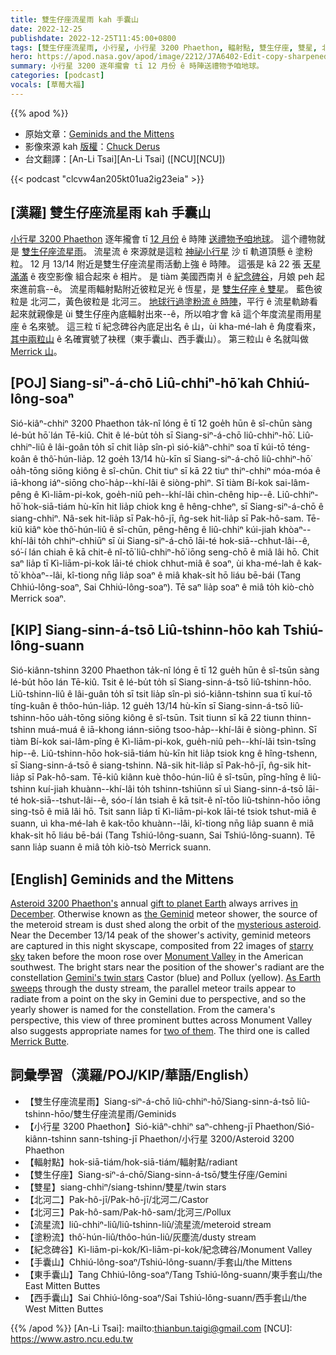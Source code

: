 ```yaml
---
title: 雙生仔座流星雨 kah 手囊山
date: 2022-12-25
publishdate: 2022-12-25T11:45:00+0800
tags: [雙生仔座流星雨, 小行星, 小行星 3200 Phaethon, 輻射點, 雙生仔座, 雙星, 北河二, 北河三, 流星流, 塗粉流, 紀念碑谷, 手囊山, 東手囊山, 西手囊山]
hero: https://apod.nasa.gov/apod/image/2212/J7A6402-Edit-copy-sharpened1024.jpg
summary: 小行星 3200 逐年攏會 tī 12 月份 ê 時陣送禮物予咱地球。
categories: [podcast]
vocals: [草莓大福]
---
```


{{% apod %}}

- 原始文章：[Geminids and the Mittens](https://apod.nasa.gov/apod/ap221225.html)
- 影像來源 kah [版權][copyright]：[Chuck Derus](https://cderus.zenfolio.com/)
- 台文翻譯：[An-Li Tsai][An-Li Tsai] ([NCU][NCU])

{{< podcast "clcvw4an205kt01ua2ig23eia" >}}

## [漢羅] 雙生仔座流星雨 kah 手囊山
[小行星 3200 Phaethon][Asteroid 3200 Phaethon's] 逐年攏會 tī [12 月份][in December] ê 時陣 [送禮物予咱地球][gift to planet Earth]。
這个禮物就是 [雙生仔座流星雨][the Geminid t]。
流星流 ê 來源就是這粒 [神祕小行星][mysterious asteroid] 沙 tī 軌道頂懸 ê 塗粉粒。
12 月 13/14 附近是雙生仔座流星雨活動上強 ê 時陣。
這張是 kā 22 張 [天星滿滿][starry sky] ê 夜空影像 組合起來 ê 相片。
是 tiàm 美國西南爿 ê [紀念碑谷][Monument Valley]，月娘 peh 起來進前翕--ê。
流星雨輻射點附近彼粒足光 ê 恆星，是 [雙生仔座 ê 雙星][Gemini's twin stars]。
藍色彼粒是 北河二，黃色彼粒是 北河三。
[地球行過塗粉流 ê 時陣][As Earth sweeps t]，平行 ê 流星軌跡看起來就親像是 ùi 雙生仔座內底輻射出來--ê，所以咱才會 kā 這个年度流星雨用星座 ê 名來號。
這三粒 tī 紀念碑谷內底足出名 ê 山，ùi kha-mé-lah ê 角度看來，[其中兩粒山][two of them] ê 名確實號了袂䆀（東手囊山、西手囊山）。
第三粒山 ê 名就叫做 [Merrick 山][Merrick Butte]。


## [POJ] Siang-siⁿ-á-chō Liû-chhiⁿ-hō͘ kah Chhiú-lông-soaⁿ
Sió-kiâⁿ-chhiⁿ 3200 Phaethon ta̍k-nî lóng ē tī 12 goe̍h hūn ê sî-chūn sàng lé-bu̍t hō͘ lán Tē-kiû.
Chit ê lé-bu̍t to̍h sī Siang-siⁿ-á-chō liû-chhiⁿ-hō͘.
Liû-chhiⁿ-liû ê lâi-goân to̍h sī chit lia̍p sîn-pì sió-kiâⁿ-chhiⁿ soa tī kúi-tō téng-koân ê thô͘-hún-lia̍p.
12 goe̍h 13/14 hù-kīn sī Siang-siⁿ-á-chō liû-chhiⁿ-hō͘ oa̍h-tōng siōng kiông ê sî-chūn.
Chit tiuⁿ sī kā 22 tiuⁿ thiⁿ-chhiⁿ móa-móa ê iā-khong iáⁿ-siōng cho͘-ha̍p--khí-lâi ê siòng-phìⁿ.
Sī tiàm Bí-kok sai-lâm-pêng ê Kì-liām-pi-kok, goe̍h-niû peh--khí-lâi chìn-chêng hip--ê.
Liû-chhiⁿ-hō͘ hok-siā-tiám hù-kīn hit lia̍p chiok kng ê hêng-chheⁿ, sī Siang-siⁿ-á-chō ê siang-chhiⁿ.
Nâ-sek hit-lia̍p sī Pak-hô-jī, n̂g-sek hit-lia̍p sī Pak-hô-sam.
Tē-kiû kiâⁿ kòe thô͘-hún-liû ê sî-chūn, pêng-hêng ê liû-chhiⁿ kúi-jiah khòaⁿ--khí-lâi to̍h chhiⁿ-chhiūⁿ sī ùi Siang-siⁿ-á-chō lāi-té hok-siā--chhut-lâi--ê, só͘-í lán chiah ē kā chit-ê nî-tō͘ liû-chhiⁿ-hō͘ iōng seng-chō ê miâ lâi hō.
Chit saⁿ lia̍p tī Kì-liām-pi-kok lāi-té chiok chhut-miâ ê soaⁿ, ùi kha-mé-lah ê kak-tō͘ khòaⁿ--lâi, kî-tiong nn̄g lia̍p soaⁿ ê miâ khak-si̍t hō liáu bē-bái (Tang Chhiú-lông-soaⁿ, Sai Chhiú-lông-soaⁿ).
Tē saⁿ lia̍p soaⁿ ê miâ to̍h kiò-chò Merrick soaⁿ.

## [KIP] Siang-sinn-á-tsō Liû-tshinn-hōo kah Tshiú-lông-suann
Sió-kiânn-tshinn 3200 Phaethon ta̍k-nî lóng ē tī 12 gue̍h hūn ê sî-tsūn sàng lé-bu̍t hōo lán Tē-kiû.
Tsit ê lé-bu̍t to̍h sī Siang-sinn-á-tsō liû-tshinn-hōo.
Liû-tshinn-liû ê lâi-guân to̍h sī tsit lia̍p sîn-pì sió-kiânn-tshinn sua tī kuí-tō tíng-kuân ê thôo-hún-lia̍p.
12 gue̍h 13/14 hù-kīn sī Siang-sinn-á-tsō liû-tshinn-hōo ua̍h-tōng siōng kiông ê sî-tsūn.
Tsit tiunn sī kā 22 tiunn thinn-tshinn muá-muá ê iā-khong iánn-siōng tsoo-ha̍p--khí-lâi ê siòng-phìnn.
Sī tiàm Bí-kok sai-lâm-pîng ê Kì-liām-pi-kok, gue̍h-niû peh--khí-lâi tsìn-tsîng hip--ê.
Liû-tshinn-hōo hok-siā-tiám hù-kīn hit lia̍p tsiok kng ê hîng-tshenn, sī Siang-sinn-á-tsō ê siang-tshinn.
Nâ-sik hit-lia̍p sī Pak-hô-jī, n̂g-sik hit-lia̍p sī Pak-hô-sam.
Tē-kiû kiânn kuè thôo-hún-liû ê sî-tsūn, pîng-hîng ê liû-tshinn kuí-jiah khuànn--khí-lâi to̍h tshinn-tshiūnn sī uì Siang-sinn-á-tsō lāi-té hok-siā--tshut-lâi--ê, sóo-í lán tsiah ē kā tsit-ê nî-tōo liû-tshinn-hōo iōng sing-tsō ê miâ lâi hō.
Tsit sann lia̍p tī Kì-liām-pi-kok lāi-té tsiok tshut-miâ ê suann, uì kha-mé-lah ê kak-tōo khuànn--lâi, kî-tiong nn̄g lia̍p suann ê miâ khak-si̍t hō liáu bē-bái (Tang Tshiú-lông-suann, Sai Tshiú-lông-suann).
Tē sann lia̍p suann ê miâ to̍h kiò-tsò Merrick suann.

## [English] Geminids and the Mittens
[Asteroid 3200 Phaethon's][Asteroid 3200 Phaethon's] annual [gift to planet Earth][gift to planet Earth] always arrives [in December][in December].
Otherwise known as [the Geminid][the Geminid e] meteor shower, the source of the meteroid stream is dust shed along the orbit of the [mysterious asteroid][mysterious asteroid].
Near the December 13/14 peak of the shower's activity, geminid meteors are captured in this night skyscape, composited from 22 images of [starry sky][starry sky] taken before the moon rose over [Monument Valley][Monument Valley] in the American southwest.
The bright stars near the position of the shower's radiant are the constellation [Gemini's twin stars][Gemini's twin stars] Castor (blue) and Pollux (yellow).
[As Earth sweeps][As Earth sweeps e] through the dusty stream, the parallel meteor trails appear to radiate from a point on the sky in Gemini due to perspective, and so the yearly shower is named for the constellation.
From the camera's perspective, this view of three prominent buttes across Monument Valley also suggests appropriate names for [two of them][two of them].
The third one is called [Merrick Butte][Merrick Butte].

## 詞彙學習（漢羅/POJ/KIP/華語/English）
- 【雙生仔座流星雨】Siang-siⁿ-á-chō liû-chhiⁿ-hō͘/Siang-sinn-á-tsō liû-tshinn-hōo/雙生仔座流星雨/Geminids
- 【小行星 3200 Phaethon】Sió-kiâⁿ-chhiⁿ saⁿ-chheng-jī Phaethon/Sió-kiânn-tshinn sann-tshing-jī Phaethon/小行星 3200/Asteroid 3200 Phaethon
- 【輻射點】hok-siā-tiám/hok-siā-tiám/輻射點/radiant
- 【雙生仔座】Siang-siⁿ-á-chō/Siang-sinn-á-tsō/雙生仔座/Gemini
- 【雙星】siang-chhiⁿ/siang-tshinn/雙星/twin stars
- 【北河二】Pak-hô-jī/Pak-hô-jī/北河二/Castor
- 【北河三】Pak-hô-sam/Pak-hô-sam/北河三/Pollux
- 【流星流】liû-chhiⁿ-liû/liû-tshinn-liû/流星流/meteroid stream
- 【塗粉流】thô͘-hún-liû/thôo-hún-liû/灰塵流/dusty stream
- 【紀念碑谷】Kì-liām-pi-kok/Kì-liām-pi-kok/紀念碑谷/Monument Valley
- 【手囊山】Chhiú-lông-soaⁿ/Tshiú-lông-suann/手套山/the Mittens
- 【東手囊山】Tang Chhiú-lông-soaⁿ/Tang Tshiú-lông-suann/東手套山/the East Mitten Buttes
- 【西手囊山】Sai Chhiú-lông-soaⁿ/Sai Tshiú-lông-suann/西手套山/the West Mitten Buttes


{{% /apod %}}
[An-Li Tsai]: mailto:thianbun.taigi@gmail.com
[NCU]: https://www.astro.ncu.edu.tw

[copyright]: https://apod.nasa.gov/apod/fap/lib/about_apod.html#srapply
[License]: https://creativecommons.org/licenses/by/2.0/

[Asteroid 3200 Phaethon's]:https://apod.nasa.gov/apod/ap171223.html
[gift to planet Earth]:https://blogs.nasa.gov/spacestation/2022/12/23/crew-goes-into-christmas-weekend-after-spacewalk-and-science-ops/
[in December]:https://apod.nasa.gov/apod/ap181222.html
[the Geminid e]:https://apod.nasa.gov/apod/ap221216.html
[the Geminid t]:https://apod.tw/daily/20221216/
[mysterious asteroid]:https://www.nasa.gov/centers/marshall/news/lunar/phaethon.html
[starry sky]:https://apod.nasa.gov/apod/ap071225.html
[Monument Valley]:https://navajonationparks.org/tribal-parks/monument-valley/
[Gemini's twin stars]:https://apod.nasa.gov/apod/ap170516.html
[As Earth sweeps e]:https://apod.nasa.gov/apod/ap211216.html
[As Earth sweeps t]:https://apod.tw/daily/20211216/
[two of them]:https://utahscanyoncountry.files.wordpress.com/2019/03/mitten-shadow-allison-yamamoto-sparks-.jpg
[Merrick Butte]:https://www.americansouthwest.net/utah/monument_valley/merrick-butte2_l.html
